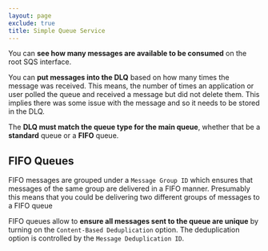 ```yaml
---
layout: page
exclude: true
title: Simple Queue Service
---
```


You can **see how many messages are available to be consumed** on the root SQS interface.

You can **put messages into the DLQ** based on how many times the message was received. This means, the number of times an application or user polled the queue and received a message but did not delete them. This implies there was some issue with the message and so it needs to be stored in the DLQ.

The **DLQ must match the queue type for the main queue**, whether that be a **standard** queue or a **FIFO** queue.

## FIFO Queues

FIFO messages are grouped under a `Message Group ID` which ensures that messages of the same group are delivered in a FIFO manner. Presumably this means that you could be delivering two different groups of messages to a FIFO queue

FIFO queues allow to **ensure all messages sent to the queue are unique** by turning on the `Content-Based Deduplication` option. The deduplication option is controlled by the `Message Deduplication ID`.
<!--stackedit_data:
eyJoaXN0b3J5IjpbMTY0MTg4NDY1NiwtMTk5MTYzNjk2Myw5Nz
M0OTAyOTVdfQ==
-->